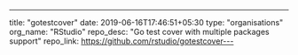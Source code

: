 ---
title: "gotestcover"
date: 2019-06-16T17:46:51+05:30
type: "organisations"
org_name: "RStudio"
repo_desc: "Go test cover with multiple packages support"
repo_link: https://github.com/rstudio/gotestcover---